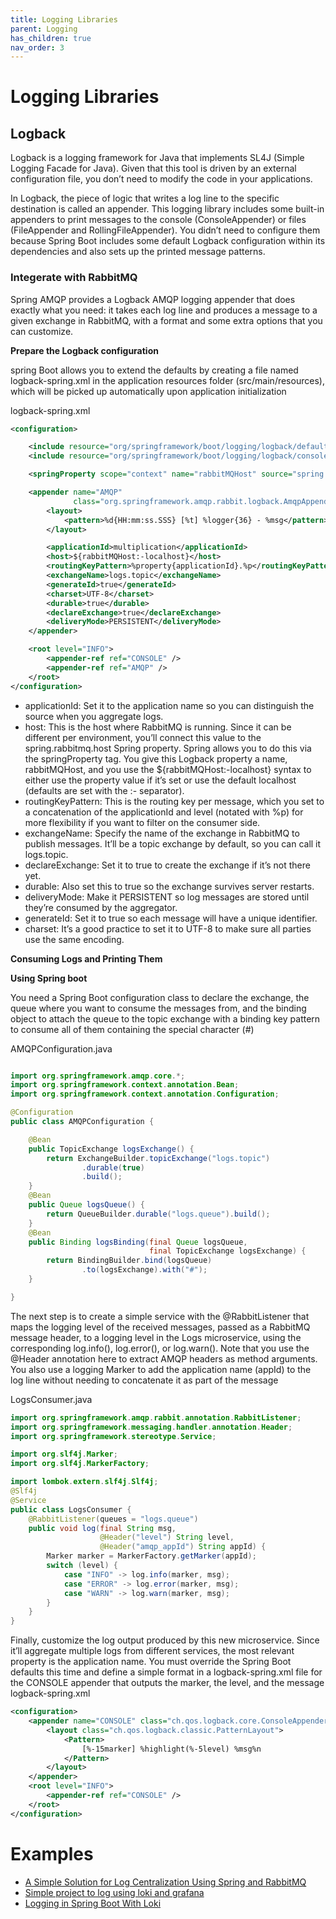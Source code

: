 ```yaml
---
title: Logging Libraries
parent: Logging
has_children: true
nav_order: 3
---
```


# Logging  Libraries
## Logback
Logback is a logging framework for Java that implements SL4J (Simple Logging Facade for Java). 
Given that this tool is driven by an external configuration file, you don’t need to modify the code in your applications.

In Logback, the piece of logic that writes a log line to the specific destination is called 
an appender. This logging library includes some built-in appenders to print messages 
to the console (ConsoleAppender) or files (FileAppender and RollingFileAppender). 
You didn’t need to configure them because Spring Boot includes some default Logback 
configuration within its dependencies and also sets up the printed message patterns.

### Integerate with RabbitMQ
Spring AMQP provides a Logback AMQP logging appender 
that does exactly what you need: it takes each log line and produces a message to a given 
exchange in RabbitMQ, with a format and some extra options that you can customize.

**Prepare the Logback configuration**

spring Boot allows you to extend the defaults by creating a file named logback-spring.xml in the application resources folder (src/main/resources), which will be picked up 
automatically upon application initialization

logback-spring.xml

```xml
<configuration>

    <include resource="org/springframework/boot/logging/logback/defaults.xml" />
    <include resource="org/springframework/boot/logging/logback/console-appender.xml" />

    <springProperty scope="context" name="rabbitMQHost" source="spring.rabbitmq.host"/>

    <appender name="AMQP"
              class="org.springframework.amqp.rabbit.logback.AmqpAppender">
        <layout>
            <pattern>%d{HH:mm:ss.SSS} [%t] %logger{36} - %msg</pattern>
        </layout>

        <applicationId>multiplication</applicationId>
        <host>${rabbitMQHost:-localhost}</host>
        <routingKeyPattern>%property{applicationId}.%p</routingKeyPattern>
        <exchangeName>logs.topic</exchangeName>
        <generateId>true</generateId>
        <charset>UTF-8</charset>
        <durable>true</durable>
        <declareExchange>true</declareExchange>
        <deliveryMode>PERSISTENT</deliveryMode>
    </appender>

    <root level="INFO">
        <appender-ref ref="CONSOLE" />
        <appender-ref ref="AMQP" />
    </root>
</configuration>
```
* applicationId: Set it to the application name so you can distinguish 
the source when you aggregate logs.
* host: This is the host where RabbitMQ is running. Since it can be 
different per environment, you’ll connect this value to the 
spring.rabbitmq.host Spring property. Spring allows you to do this 
via the springProperty tag. You give this Logback property a name, 
rabbitMQHost, and you use the ${rabbitMQHost:-localhost} syntax 
to either use the property value if it’s set or use the default localhost
(defaults are set with the :- separator).
* routingKeyPattern: This is the routing key per message, which you 
set to a concatenation of the applicationId and level (notated with 
%p) for more flexibility if you want to filter on the consumer side.
* exchangeName: Specify the name of the exchange in RabbitMQ to 
publish messages. It’ll be a topic exchange by default, so you can call 
it logs.topic.
* declareExchange: Set it to true to create the exchange if it’s not 
there yet.
* durable: Also set this to true so the exchange survives server restarts.
* deliveryMode: Make it PERSISTENT so log messages are stored until 
they’re consumed by the aggregator.
* generateId: Set it to true so each message will have a unique 
identifier.
* charset: It’s a good practice to set it to UTF-8 to make sure all parties 
use the same encoding.

**Consuming Logs and Printing Them**

**Using Spring boot**

You need a Spring Boot configuration class to declare the exchange, the queue where 
you want to consume the messages from, and the binding object to attach the queue 
to the topic exchange with a binding key pattern to consume all of them containing the special character (#)

AMQPConfiguration.java
```java

import org.springframework.amqp.core.*;
import org.springframework.context.annotation.Bean;
import org.springframework.context.annotation.Configuration;

@Configuration
public class AMQPConfiguration {

    @Bean
    public TopicExchange logsExchange() {
        return ExchangeBuilder.topicExchange("logs.topic")
                .durable(true)
                .build();
    }
    @Bean
    public Queue logsQueue() {
        return QueueBuilder.durable("logs.queue").build();
    }
    @Bean
    public Binding logsBinding(final Queue logsQueue,
                               final TopicExchange logsExchange) {
        return BindingBuilder.bind(logsQueue)
                .to(logsExchange).with("#");
    }

}
```

The next step is to create a simple service with the @RabbitListener that maps 
the logging level of the received messages, passed as a RabbitMQ message header, to a 
logging level in the Logs microservice, using the corresponding log.info(), 
log.error(), or log.warn(). Note that you use the @Header annotation here to extract 
AMQP headers as method arguments. You also use a logging Marker to add the 
application name (appId) to the log line without needing to concatenate it as part of the message

LogsConsumer.java

```java
import org.springframework.amqp.rabbit.annotation.RabbitListener;
import org.springframework.messaging.handler.annotation.Header;
import org.springframework.stereotype.Service;

import org.slf4j.Marker;
import org.slf4j.MarkerFactory;

import lombok.extern.slf4j.Slf4j;
@Slf4j
@Service
public class LogsConsumer {
    @RabbitListener(queues = "logs.queue")
    public void log(final String msg,
                    @Header("level") String level,
                    @Header("amqp_appId") String appId) {
        Marker marker = MarkerFactory.getMarker(appId);
        switch (level) {
            case "INFO" -> log.info(marker, msg);
            case "ERROR" -> log.error(marker, msg);
            case "WARN" -> log.warn(marker, msg);
        }
    }
}
```

Finally, customize the log output produced by this new microservice. Since it’ll 
aggregate multiple logs from different services, the most relevant property is the 
application name. You must override the Spring Boot defaults this time and define a 
simple format in a logback-spring.xml file for the CONSOLE appender that outputs the 
marker, the level, and the message
logback-spring.xml

```xml
<configuration>
    <appender name="CONSOLE" class="ch.qos.logback.core.ConsoleAppender">
        <layout class="ch.qos.logback.classic.PatternLayout">
            <Pattern>
                [%-15marker] %highlight(%-5level) %msg%n
            </Pattern>
        </layout>
    </appender>
    <root level="INFO">
        <appender-ref ref="CONSOLE" />
    </root>
</configuration>
```
# Examples
* [A Simple Solution for Log Centralization Using Spring and RabbitMQ](https://github.com/spring-kb/logging-spring-rabbitmq-logging)
* [Simple project to log using loki and grafana](https://github.com/spring-kb/logging-spring-loki-grafana)
* [Logging in Spring Boot With Loki](https://github.com/spring-kb/logging-baeldung-spring-boot-loki-grafana)